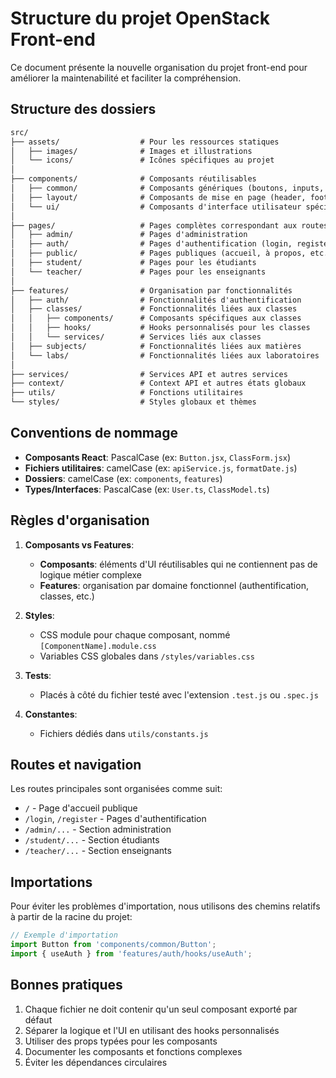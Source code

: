 # Structure du projet OpenStack Front-end

Ce document présente la nouvelle organisation du projet front-end pour améliorer la maintenabilité et faciliter la compréhension.

## Structure des dossiers

```md
src/
├── assets/                  # Pour les ressources statiques
│   ├── images/              # Images et illustrations
│   └── icons/               # Icônes spécifiques au projet
│
├── components/              # Composants réutilisables
│   ├── common/              # Composants génériques (boutons, inputs, etc.)
│   ├── layout/              # Composants de mise en page (header, footer, etc.)
│   └── ui/                  # Composants d'interface utilisateur spécifiques
│
├── pages/                   # Pages complètes correspondant aux routes
│   ├── admin/               # Pages d'administration
│   ├── auth/                # Pages d'authentification (login, register)
│   ├── public/              # Pages publiques (accueil, à propos, etc.)
│   ├── student/             # Pages pour les étudiants
│   └── teacher/             # Pages pour les enseignants
│
├── features/                # Organisation par fonctionnalités
│   ├── auth/                # Fonctionnalités d'authentification
│   ├── classes/             # Fonctionnalités liées aux classes
│   │   ├── components/      # Composants spécifiques aux classes
│   │   ├── hooks/           # Hooks personnalisés pour les classes
│   │   └── services/        # Services liés aux classes
│   ├── subjects/            # Fonctionnalités liées aux matières
│   └── labs/                # Fonctionnalités liées aux laboratoires
│
├── services/                # Services API et autres services
├── context/                 # Context API et autres états globaux
├── utils/                   # Fonctions utilitaires
└── styles/                  # Styles globaux et thèmes
```

## Conventions de nommage

- **Composants React**: PascalCase (ex: `Button.jsx`, `ClassForm.jsx`)
- **Fichiers utilitaires**: camelCase (ex: `apiService.js`, `formatDate.js`)
- **Dossiers**: camelCase (ex: `components`, `features`)
- **Types/Interfaces**: PascalCase (ex: `User.ts`, `ClassModel.ts`)

## Règles d'organisation

1. **Composants vs Features**:
   - **Composants**: éléments d'UI réutilisables qui ne contiennent pas de logique métier complexe
   - **Features**: organisation par domaine fonctionnel (authentification, classes, etc.)

2. **Styles**:
   - CSS module pour chaque composant, nommé `[ComponentName].module.css`
   - Variables CSS globales dans `/styles/variables.css`

3. **Tests**:
   - Placés à côté du fichier testé avec l'extension `.test.js` ou `.spec.js`

4. **Constantes**:
   - Fichiers dédiés dans `utils/constants.js`

## Routes et navigation

Les routes principales sont organisées comme suit:

- `/` - Page d'accueil publique
- `/login`, `/register` - Pages d'authentification
- `/admin/...` - Section administration
- `/student/...` - Section étudiants
- `/teacher/...` - Section enseignants

## Importations

Pour éviter les problèmes d'importation, nous utilisons des chemins relatifs à partir de la racine du projet:

```javascript
// Exemple d'importation
import Button from 'components/common/Button';
import { useAuth } from 'features/auth/hooks/useAuth';
```

## Bonnes pratiques

1. Chaque fichier ne doit contenir qu'un seul composant exporté par défaut
2. Séparer la logique et l'UI en utilisant des hooks personnalisés
3. Utiliser des props typées pour les composants
4. Documenter les composants et fonctions complexes
5. Éviter les dépendances circulaires
